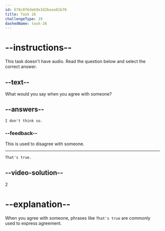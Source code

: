 ```yaml
---
id: 678c8f6deb9e3d2beaa01b76
title: Task 26
challengeType: 19
dashedName: task-26
---
```


<!-- SPEAKING -->

# --instructions--

This task doesn't have audio. Read the question below and select the correct answer.

## --text--

What would you say when you agree with someone?

## --answers--

`I don't think so.`

### --feedback--

This is used to disagree with someone.

---

`That's true.`

## --video-solution--

2

# --explanation--

When you agree with someone, phrases like `That's true` are commonly used to express agreement.

